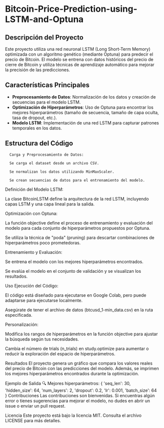 # Bitcoin-Price-Prediction-using-LSTM-and-Optuna

## Descripción del Proyecto
Este proyecto utiliza una red neuronal LSTM (Long Short-Term Memory) optimizada con un algoritmo genético (mediante Optuna) para predecir el precio de Bitcoin. El modelo se entrena con datos históricos del precio de cierre de Bitcoin y utiliza técnicas de aprendizaje automático para mejorar la precisión de las predicciones.

## Características Principales
- **Preprocesamiento de Datos**: Normalización de los datos y creación de secuencias para el modelo LSTM.
- **Optimización de Hiperparámetros**: Uso de Optuna para encontrar los mejores hiperparámetros (tamaño de secuencia, tamaño de capa oculta, tasa de dropout, etc.).
- **Modelo LSTM**: Implementación de una red LSTM para capturar patrones temporales en los datos.

## Estructura del Código

      Carga y Preprocesamiento de Datos:
      
      Se carga el dataset desde un archivo CSV.
      
      Se normalizan los datos utilizando MinMaxScaler.
      
      Se crean secuencias de datos para el entrenamiento del modelo.

Definición del Modelo LSTM:

La clase BitcoinLSTM define la arquitectura de la red LSTM, incluyendo capas LSTM y una capa lineal para la salida.

Optimización con Optuna:

La función objective define el proceso de entrenamiento y evaluación del modelo para cada conjunto de hiperparámetros propuestos por Optuna.

Se utiliza la técnica de "poda" (pruning) para descartar combinaciones de hiperparámetros poco prometedoras.

Entrenamiento y Evaluación:

Se entrena el modelo con los mejores hiperparámetros encontrados.

Se evalúa el modelo en el conjunto de validación y se visualizan los resultados.

Uso
Ejecución del Código:

El código está diseñado para ejecutarse en Google Colab, pero puede adaptarse para ejecutarse localmente.

Asegúrate de tener el archivo de datos (btcusd_1-min_data.csv) en la ruta especificada.

Personalización:

Modifica los rangos de hiperparámetros en la función objective para ajustar la búsqueda según tus necesidades.

Cambia el número de trials (n_trials) en study.optimize para aumentar o reducir la exploración del espacio de hiperparámetros.

Resultados
El proyecto genera un gráfico que compara los valores reales del precio de Bitcoin con las predicciones del modelo. Además, se imprimen los mejores hiperparámetros encontrados durante la optimización.

Ejemplo de Salida
🔍 Mejores hiperparámetros:
{
    'seq_len': 30,
    'hidden_size': 64,
    'num_layers': 2,
    'dropout': 0.2,
    'lr': 0.001,
    'batch_size': 64
}
Contribuciones
Las contribuciones son bienvenidas. Si encuentras algún error o tienes sugerencias para mejorar el modelo, no dudes en abrir un issue o enviar un pull request.

Licencia
Este proyecto está bajo la licencia MIT. Consulta el archivo LICENSE para más detalles.
